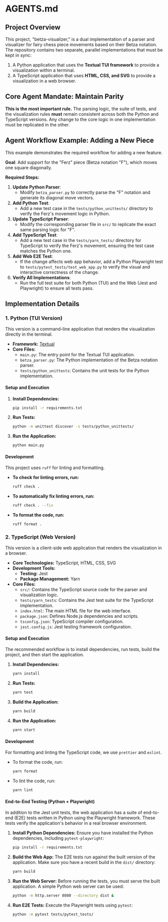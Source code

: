 # AGENTS.md

## Project Overview

This project, "betza-visualizer," is a dual implementation of a parser and visualizer for fairy chess piece movements based on their Betza notation. The repository contains two separate, parallel implementations that must be kept in sync:

1.  A Python application that uses the **Textual TUI framework** to provide a visualization within a terminal.
2.  A TypeScript application that uses **HTML, CSS, and SVG** to provide a visualization in a web browser.

## Core Agent Mandate: Maintain Parity

**This is the most important rule.** The parsing logic, the suite of tests, and the visualization rules **must** remain consistent across both the Python and TypeScript versions. Any change to the core logic in one implementation must be replicated in the other.

## Agent Workflow Example: Adding a New Piece

This example demonstrates the required workflow for adding a new feature.

**Goal**: Add support for the "Ferz" piece (Betza notation "F"), which moves one square diagonally.

**Required Steps:**

1.  **Update Python Parser**:
    *   Modify `betza_parser.py` to correctly parse the "F" notation and generate its diagonal move vectors.
2.  **Add Python Test**:
    *   Add a new test case in the `tests/python_unittests/` directory to verify the Ferz's movement logic in Python.
3.  **Update TypeScript Parser**:
    *   Modify the corresponding parser file in `src/` to replicate the exact same parsing logic for "F".
4.  **Add TypeScript Test**:
    *   Add a new test case in the `tests/yarn_tests/` directory for TypeScript to verify the Ferz's movement, ensuring the test case matches the Python one.
5.  **Add Web E2E Test**:
    *   If the change affects web app behavior, add a Python Playwright test to `tests/pytest_tests/test_web_app.py` to verify the visual and interactive correctness of the change.
6.  **Verify All Implementations**:
    *   Run the full test suite for both Python (TUI) and the Web (Jest and Playwright) to ensure all tests pass.

## Implementation Details

### 1. Python (TUI Version)

This version is a command-line application that renders the visualization directly in the terminal.

*   **Framework:** [Textual](https://textual.textualize.io/)
*   **Core Files:**
    *   `main.py`: The entry point for the Textual TUI application.
    *   `betza_parser.py`: The Python implementation of the Betza notation parser.
    *   `tests/python_unittests`: Contains the unit tests for the Python implementation.

#### Setup and Execution

1.  **Install Dependencies:**
    ```bash
    pip install -r requirements.txt
    ```
2.  **Run Tests:**
    ```bash
    python -m unittest discover -s tests/python_unittests/
    ```
3.  **Run the Application:**
    ```bash
    python main.py
    ```
#### Development

This project uses `ruff` for linting and formatting.

*   **To check for linting errors, run:**
    ```bash
    ruff check .
    ```

*   **To automatically fix linting errors, run:**
    ```bash
    ruff check . --fix
    ```

*   **To format the code, run:**
    ```bash
    ruff format .
    ```

### 2. TypeScript (Web Version)

This version is a client-side web application that renders the visualization in a browser.

*   **Core Technologies:** TypeScript, HTML, CSS, SVG
*   **Development Tools:**
    *   **Testing:** Jest
    *   **Package Management:** Yarn
*   **Core Files:**
    *   `src/`: Contains the TypeScript source code for the parser and visualization logic.
    *   `tests/yarn_tests`: Contains the Jest test suite for the TypeScript implementation.
    *   `index.html`: The main HTML file for the web interface.
    *   `package.json`: Defines Node.js dependencies and scripts.
    *   `tsconfig.json`: TypeScript compiler configuration.
    *   `jest.config.js`: Jest testing framework configuration.

#### Setup and Execution

The recommended workflow is to install dependencies, run tests, build the project, and then start the application.

1.  **Install Dependencies:**
    ```bash
    yarn install
    ```

2.  **Run Tests:**
    ```bash
    yarn test
    ```

3.  **Build the Application:**
    ```bash
    yarn build
    ```

4.  **Run the Application:**
    ```bash
    yarn start
    ```

#### Development

For formatting and linting the TypeScript code, we use `prettier` and `eslint`.

- To format the code, run:
  ```bash
  yarn format
  ```

- To lint the code, run:
  ```bash
  yarn lint
  ```

#### End-to-End Testing (Python + Playwright)

In addition to the Jest unit tests, the web application has a suite of end-to-end (E2E) tests written in Python using the Playwright framework. These tests verify the application's behavior in a real browser environment.

1.  **Install Python Dependencies:**
    Ensure you have installed the Python dependencies, including `pytest-playwright`:
    ```bash
    pip install -r requirements.txt
    ```

2.  **Build the Web App:**
    The E2E tests run against the built version of the application. Make sure you have a recent build in the `dist/` directory:
    ```bash
    yarn build
    ```

3.  **Run the Web Server:**
    Before running the tests, you must serve the built application. A simple Python web server can be used:
    ```bash
    python -m http.server 8080 --directory dist &
    ```

4.  **Run E2E Tests:**
    Execute the Playwright tests using `pytest`:
    ```bash
    python -m pytest tests/pytest_tests/
    ```
